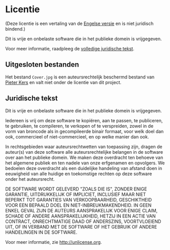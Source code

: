 # Licentie

(Deze licentie is een vertaling van de [Engelse versie](license.md) en is niet juridisch bindend.)

Dit is vrije en onbelaste software die in het publieke domein is vrijgegeven.

Voor meer informatie, raadpleeg de [volledige juridische tekst](#juridische-tekst).

## Uitgesloten bestanden

Het bestand `Cover.jpg` is een auteursrechtelijk beschermd bestand van
[Pieter Kers](https://beeld.nu) en valt niet onder de licentie van dit project.

## Juridische tekst

Dit is vrije en onbelaste software die in het publieke domein is vrijgegeven.

Iedereen is vrij om deze software te kopiëren, aan te passen, te publiceren,
te gebruiken, te compileren, te verkopen of te verspreiden, zowel in de vorm
van broncode als in gecompileerde binair formaat, voor welk doel dan ook,
commercieel of niet-commercieel, en op welke manier dan ook.

In rechtsgebieden waar auteursrechtwetten van toepassing zijn,
dragen de auteur(s) van deze software alle auteursrechtelijke belangen in de
software over aan het publieke domein. We maken deze overdracht ten behoeve
van het algemene publiek en ten nadele van onze erfgenamen en opvolgers.
We bedoelen deze overdracht als een duidelijke handeling van afstand doen
in eeuwigheid van alle huidige en toekomstige rechten op deze software onder
het auteursrecht.

DE SOFTWARE WORDT GELEVERD "ZOALS DIE IS", ZONDER ENIGE GARANTIE,
UITDRUKKELIJK OF IMPLICIET, INCLUSIEF MAAR NIET BEPERKT TOT GARANTIES VAN
VERKOOPBAARHEID, GESCHIKTHEID VOOR EEN BEPAALD DOEL EN NIET-INBREUKMAKENDHEID.
IN GEEN ENKEL GEVAL ZIJN DE AUTEURS AANSPRAKELIJK VOOR ENIGE CLAIM, SCHADE OF
ANDERE AANSPRAKELIJKHEID, HETZIJ IN EEN ACTIE VAN CONTRACT, ONRECHTMATIGE DAAD
OF ANDERSZINS, VOORTVLOEIEND UIT, OF IN VERBAND MET DE SOFTWARE OF HET GEBRUIK
OF ANDERE HANDELINGEN IN DE SOFTWARE.

Voor meer informatie, zie <http://unlicense.org>.
